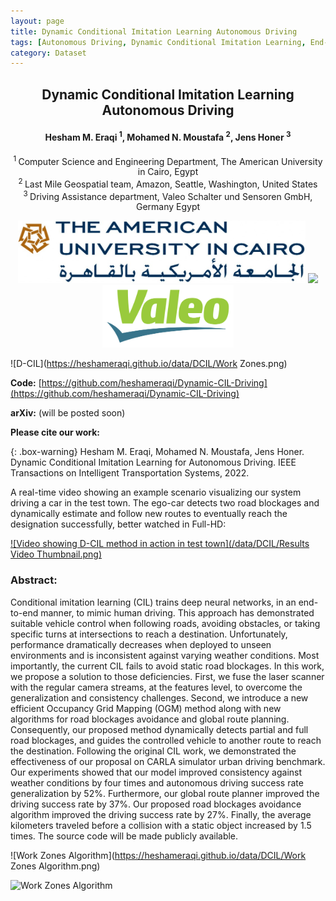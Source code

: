 ```yaml
---
layout: page
title: Dynamic Conditional Imitation Learning Autonomous Driving
tags: [Autonomous Driving, Dynamic Conditional Imitation Learning, End-to-end Learning]
category: Dataset
---
```


<h2 style="text-align: center;"><strong>Dynamic Conditional Imitation Learning Autonomous Driving</strong></h2>
<h4 style="text-align: center;"><strong>Hesham M. Eraqi <sup>1</sup>, Mohamed N. Moustafa <sup>2</sup>, Jens Honer <sup>3</sup></strong></h4>
<p style="text-align: center;"><sup>1 </sup>Computer Science and Engineering Department, The American University in Cairo, Egypt<br /> <sup>2 </sup>Last Mile Geospatial team, Amazon, Seattle, Washington, United States<br /> <sup>3 </sup> Driving Assistance department, Valeo Schalter und Sensoren GmbH, Germany Egypt<br /></p>
<div class="row" style="width:500; margin:0 auto;" align="center"> 
  <div class="column">
    <img src="/data/DCIL/auc.jpg" height="100" />
	<img src="/data/DCIL/amazon.gif" height="100" />
	<img src="/data/DCIL/valeo.png" height="100" />
  </div>
</div>

![D-CIL](https://heshameraqi.github.io/data/DCIL/Work Zones.png)

**Code:** [https://github.com/heshameraqi/Dynamic-CIL-Driving](https://github.com/heshameraqi/Dynamic-CIL-Driving)

**arXiv:** (will be posted soon)

**Please cite our work:**

{: .box-warning}
Hesham M. Eraqi, Mohamed N. Moustafa, Jens Honer. Dynamic Conditional Imitation Learning for Autonomous Driving. IEEE Transactions on Intelligent Transportation Systems, 2022.

A real-time video showing an example scenario visualizing our system driving a car in the test town. The ego-car detects two road blockages and dynamically estimate and follow new routes to eventually reach the designation successfully, better watched in Full-HD:

[![Video showing D-CIL method in action in test town](/data/DCIL/Results Video Thumbnail.png)](https://www.youtube.com/watch?v=KHjbZzBhygI)

### Abstract:

Conditional imitation learning (CIL) trains deep neural networks, in an end-to-end manner, to mimic human driving. This approach has demonstrated suitable vehicle control when following roads, avoiding obstacles, or taking specific turns at intersections to reach a destination. Unfortunately, performance dramatically decreases when deployed to unseen environments and is inconsistent against varying weather conditions. Most importantly, the current CIL fails to avoid static road blockages. In this work, we propose a solution to those deficiencies. First, we fuse the laser scanner with the regular camera streams, at the features level, to overcome the generalization and consistency challenges. Second, we introduce a new efficient Occupancy Grid Mapping (OGM) method along with new algorithms for road blockages avoidance and global route planning. Consequently, our proposed method dynamically detects partial and full road blockages, and guides the controlled vehicle to another route to reach the destination. Following the original CIL work, we demonstrated the effectiveness of our proposal on CARLA simulator urban driving benchmark. Our experiments showed that our model improved consistency against weather conditions by four times and autonomous driving success rate generalization by 52%. Furthermore, our global route planner improved the driving success rate by 37%. Our proposed road blockages avoidance algorithm improved the driving success rate by 27%. Finally, the average kilometers traveled before a collision with a static object increased by 1.5 times. The source code will be made publicly available.

![Work Zones Algorithm](https://heshameraqi.github.io/data/DCIL/Work Zones Algorithm.png)

![Work Zones Algorithm](https://heshameraqi.github.io/data/DCIL/DCIL-Network.png)